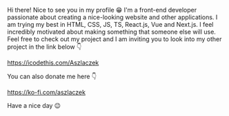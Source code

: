 Hi there!
Nice to see you in my profile 😁
I'm a front-end developer passionate about creating a nice-looking website and other applications.
I am trying my best in HTML, CSS, JS, TS, React.js, Vue and Next.js.
I feel incredibly motivated about making something that someone else will use.
Feel free to check out my project and I am inviting you to look into my other project in the link below 👇

https://icodethis.com/Aszlaczek

You can also donate me here 👇

https://ko-fi.com/aszlaczek

Have a nice day 😉

<!---
Aszlaczek/Aszlaczek is a ✨ special ✨ repository because its `README.md` (this file) appears on your GitHub profile.
You can click the Preview link to take a look at your changes.
--->

